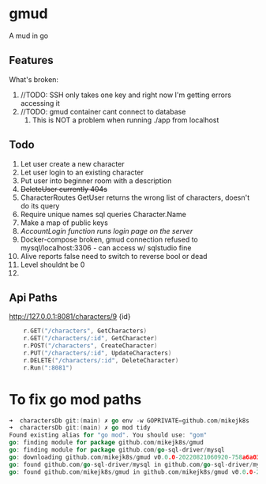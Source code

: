 # gmud

A mud in go

## Features

What's broken:
1. //TODO: SSH only takes one key and right now I'm getting errors accessing it
2. //TODO: gmud container cant connect to database
   1. This is NOT a problem when running ./app from localhost

## Todo

1. Let user create a new character
2. Let user login to an existing character
3. Put user into beginner room with a description
4. ~~DeleteUser currently 404s~~
5. CharacterRoutes GetUser returns the wrong list of characters, doesn't do its query
6. Require unique names sql queries Character.Name
7. Make a map of public keys
8. *AccountLogin function runs login page on the server*
9. Docker-compose broken, gmud connection refused to mysql/localhost:3306 - can access w/ sqlstudio fine
10. Alive reports false need to switch to reverse bool or dead
11. Level shouldnt be 0
12.


## Api Paths

http://127.0.0.1:8081/characters/9 {id}

``` go
    r.GET("/characters", GetCharacters)
	r.GET("/characters/:id", GetCharacter)
	r.POST("/characters", CreateCharacter)
	r.PUT("/characters/:id", UpdateCharacters)
	r.DELETE("/characters/:id", DeleteCharacter)
	r.Run(":8081")
```



# To fix go mod  paths

```go
➜  charactersDb git:(main) ✗ go env -w GOPRIVATE=github.com/mikejk8s
➜  charactersDb git:(main) ✗ go mod tidy
Found existing alias for "go mod". You should use: "gom"
go: finding module for package github.com/mikejk8s/gmud
go: finding module for package github.com/go-sql-driver/mysql
go: downloading github.com/mikejk8s/gmud v0.0.0-20220821060920-758a6a03bc00
go: found github.com/go-sql-driver/mysql in github.com/go-sql-driver/mysql v1.6.0
go: found github.com/mikejk8s/gmud in github.com/mikejk8s/gmud v0.0.0-20220821060920-758a6a03bc00
```